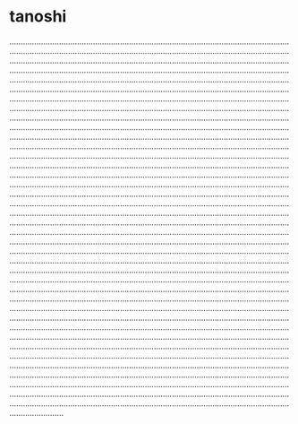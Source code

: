 # tanoshi
............................................................................................................................................................................................................................................................................................................................................................................................................................................................................................................................................................................................................................................................................................................................................................................................................................................................................................................................................................................................................................................................................................................................................................................................................................................................................................................................................................................................................................................................................................................................................................................................................................................................................................................................................................................................................................................................................................................................................................................................................................................................................................................................................................................................................................................................................................................................................................................................................................................................................................................................................................................................................................................................................................................................................................................................................................................................................................................................................................................................................................................................................................................................................................................................................................................................................................................................................................................................................................................................................................................................................................................................................................................................................................................................................................................................................................................................................................................................................................................................................................................................................................................................................................................................................................................................................................................................................................................................................................................................................................................................................................................................................................................................................................................................................................................................................................................................................................................................................................................................................................................................